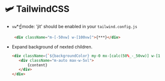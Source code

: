 # 🛩️ TailwindCSS
- `vw`*☝️mode: 'jit' should be enabled in your `tailwind.config.js`
  ```html
   <div className="m-[-50vw] w-[100vw]">{***}</div>
  ```
- Expand background of nexted children. 
     ```html
    <div className={`${backgroundColor} my-0 mx-[calc(50%_-_50vw)] w-[100vw]`}>
        <div className="m-auto max-w-5xl">
            {content}
        </div>
    </div>
    ```
